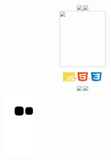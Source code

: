 

<div align="center">
  <a href="https://github.com/cjannuzzi">
  <img height="180em" src="https://github-readme-stats.vercel.app/api?username=cjannuzzi&show_icons=true&theme=dracula&include_all_commits=true&count_private=true"/>
  <img height="180em" src="https://github-readme-stats.vercel.app/api/top-langs/?username=cjannuzzi&layout=compact&langs_count=7&theme=dracula"/>

</div>
 <div align=center>
     <img align="center" width="148" height="180" src="https://media1.tenor.com/images/68e8337fb4eb7e40645d832c64762a8b/tenor.gif?itemid=19443613">
 </div>
  
  <div align=center style="display: inline_block"><br>
  <img align="center" alt="Js" height="30" width="40" src="https://raw.githubusercontent.com/devicons/devicon/master/icons/javascript/javascript-plain.svg">
  <!–<img align="center" alt="Ts" height="30" width="40" src="https://raw.githubusercontent.com/devicons/devicon/master/icons/typescript/typescript-plain.svg">
  <img align="center" alt="HTML" height="30" width="40"  src="https://raw.githubusercontent.com/devicons/devicon/master/icons/html5/html5-original.svg">
  <img align="center" alt="CSS" height="30" width="40" src="https://raw.githubusercontent.com/devicons/devicon/master/icons/css3/css3-original.svg">
  <!–<img align="center" alt="Python" height="30" width="40" src="https://raw.githubusercontent.com/devicons/devicon/master/icons/python/python-original.svg">
  

</div>
<div align=center>
  <p></p>  
</div>
  

  
 <div align=center>   
   
  <a href = "mailto:eng.caiojannuzzi@outlook.com"><img src="https://img.shields.io/badge/Microsoft_Outlook-0078D4?style=for-the-badge&logo=microsoft-outlook&logoColor=white" target="_blank"></a>
  <a href="https://www.linkedin.com/in/caiojannuzzi/" target="_blank"><img src="https://img.shields.io/badge/-LinkedIn-%230077B5?style=for-the-badge&logo=linkedin&logoColor=white" target="_blank"></a> 
   
 </div> 

 ![Snake animation](https://github.com/cjannuzzi/cjannuzzi/blob/output/github-contribution-grid-snake.svg)
